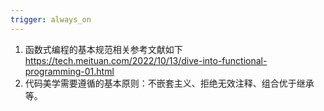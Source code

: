 ```yaml
---
trigger: always_on
---
```


1. 函数式编程的基本规范相关参考文献如下
   https://tech.meituan.com/2022/10/13/dive-into-functional-programming-01.html
2. 代码美学需要遵循的基本原则：不嵌套主义、拒绝无效注释、组合优于继承等。
